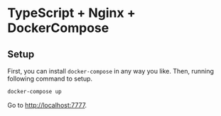 # TypeScript + Nginx + DockerCompose

## Setup

First, you can install `docker-compose` in any way you like. Then, running following command to setup.

```sh
docker-compose up
```

Go to [http://localhost:7777](http://localhost:7777).
